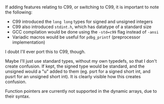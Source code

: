 If adding features relating to C99, or switching to C99, it is important to note the following:
- C99 introduced the `long long` types for signed and unsigned integers
- C99 also introduced `stdint.h`, which has datatype of a standard size
- GCC compilation would be done using the `-std=c99` flag instead of `-ansi`
- Variadic macros would be useful for `pdbg_printf` (preprocessor implementation)

I doubt I'll ever port this to C99, though.

Maybe I'll just use standard types, without my own typedefs, so that I don't create confusion.
If kept, the signed type would be standard, and the unsigned would a "u" added to them
(eg. psrt for a signed short int, and pusrt for an unsigned short int).
It is clearly visible how this creates confusion.

Function pointers are currently not supported in the dynamic arrays, due to their syntax.

